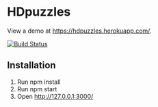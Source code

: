 HDpuzzles
=========
View a demo at https://hdpuzzles.herokuapp.com/.

[![Build Status](https://travis-ci.org/ErikNijland/hdpuzzles.svg?branch=master)](https://travis-ci.org/ErikNijland/hdpuzzles)

Installation
------------
1. Run npm install
2. Run npm start
3. Open http://127.0.0.1:3000/
